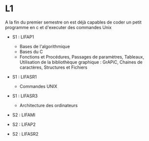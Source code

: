 # L1

A la fin du premier semestre on est déjà capables de coder un petit programme en c et d'executer des commandes Unix

- S1 : LIFAP1
  - Bases de l'algorithmique
  - Bases du C
  - Fonctions et Procédures, Passages de paramètres, Tableaux, Utilisation de la bibliothèque graphique : GrAPiC, Chaines de caractères, Structures et Fichiers

- S1 : LIFASR1
  - Commandes UNIX

- S1 : LIFASR3
  - Architecture des ordinateurs

- S2 : LIFAMI

- S2 : LIFAP2

- S2 : LIFASR2
